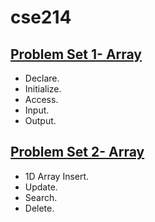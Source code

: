 # cse214
## [Problem Set 1- Array](https://github.com/1915002510/cse214/tree/main/Problem%20Set%201-%20Array)

* Declare.
* Initialize.
* Access.
* Input.
* Output.

## [Problem Set 2- Array](https://github.com/1915002510/cse214/tree/main/Problem%20Set%202-%20Array)

* 1D Array Insert.
* Update.
* Search.
* Delete.
